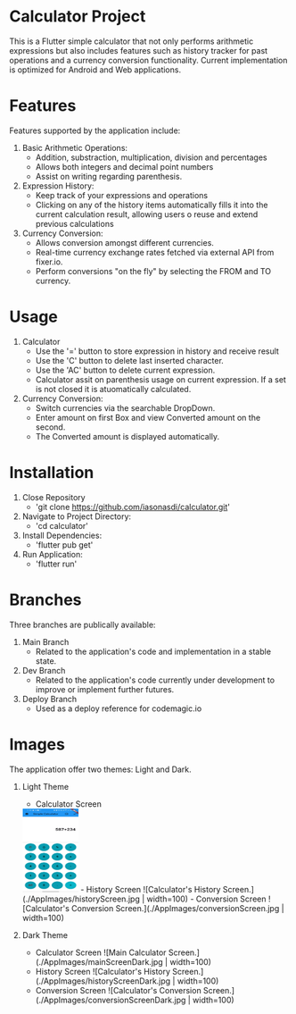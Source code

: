 # Calculator Project
This is a Flutter simple calculator that not only performs arithmetic expressions but also includes features such as history tracker for past operations and a currency conversion functionality.
Current implementation is optimized for Android and Web applications.

# Features
Features supported by the application include:

1. Basic Arithmetic Operations:
   - Addition, substraction, multiplication, division and percentages
   - Allows both integers and decimal point numbers
   - Assist on writing regarding parenthesis.
2. Expression History:
   - Keep track of your expressions and operations
   - Clicking on any of the history items automatically fills it into the current calculation result, allowing users o reuse and extend previous calculations
3. Currency Conversion:
   - Allows conversion amongst different currencies.
   - Real-time currency exchange rates fetched via external API from fixer.io.
   - Perform conversions "on the fly" by selecting the FROM and TO currency.

# Usage

1. Calculator
   - Use the '=' button to store expression in history and receive result
   - Use the 'C' button to delete last inserted character.
   - Use the 'AC' button to delete current expression.
   - Calculator assit on parenthesis usage on current expression. If a set is not closed it is atuomatically calculated.
2. Currency Conversion:
   - Switch currencies via the searchable DropDown.
   - Enter amount on first Box and view Converted amount on the second.
   - The Converted amount is displayed automatically.

# Installation

1. Close Repository
   - 'git clone https://github.com/iasonasdi/calculator.git'
2. Navigate to Project Directory:
   - 'cd calculator'
3. Install Dependencies:
   - 'flutter pub get'
4. Run Application:
   - 'flutter run'

# Branches

Three branches are publically available:
1. Main Branch
   - Related to the application's code and implementation in a stable state.
2. Dev Branch
   - Related to the application's code currently under development to improve or implement further futures.
3. Deploy Branch
   - Used as a deploy reference for codemagic.io


# Images

The application offer two themes: Light and Dark.

1. Light Theme
   - Calculator Screen
   <img src="/AppImages/mainScreen.jpg" width="100" height="150"> 
   - History Screen
   ![Calculator's History Screen.](./AppImages/historyScreen.jpg | width=100)
   - Conversion Screen
   ![Calculator's Conversion Screen.](./AppImages/conversionScreen.jpg | width=100)

2. Dark Theme
   - Calculator Screen
   ![Main Calculator Screen.](./AppImages/mainScreenDark.jpg | width=100)
   - History Screen
   ![Calculator's History Screen.](./AppImages/historyScreenDark.jpg | width=100)
   - Conversion Screen
   ![Calculator's Conversion Screen.](./AppImages/conversionScreenDark.jpg | width=100)
